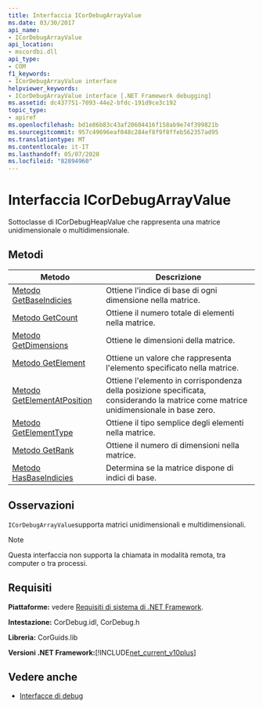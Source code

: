 ```yaml
---
title: Interfaccia ICorDebugArrayValue
ms.date: 03/30/2017
api_name:
- ICorDebugArrayValue
api_location:
- mscordbi.dll
api_type:
- COM
f1_keywords:
- ICorDebugArrayValue interface
helpviewer_keywords:
- ICorDebugArrayValue interface [.NET Framework debugging]
ms.assetid: dc437751-7093-44e2-bfdc-191d9ce3c192
topic_type:
- apiref
ms.openlocfilehash: bd1e86b83c43af20604416f158ab9e74f399821b
ms.sourcegitcommit: 957c49696eaf048c284ef8f9f8ffeb562357ad95
ms.translationtype: MT
ms.contentlocale: it-IT
ms.lasthandoff: 05/07/2020
ms.locfileid: "82894960"
---
```

# <a name="icordebugarrayvalue-interface"></a>Interfaccia ICorDebugArrayValue

Sottoclasse di ICorDebugHeapValue che rappresenta una matrice unidimensionale o multidimensionale.  
  
## <a name="methods"></a>Metodi  
  
|Metodo|Descrizione|  
|------------|-----------------|  
|[Metodo GetBaseIndicies](icordebugarrayvalue-getbaseindicies-method.md)|Ottiene l'indice di base di ogni dimensione nella matrice.|  
|[Metodo GetCount](icordebugarrayvalue-getcount-method.md)|Ottiene il numero totale di elementi nella matrice.|  
|[Metodo GetDimensions](icordebugarrayvalue-getdimensions-method.md)|Ottiene le dimensioni della matrice.|  
|[Metodo GetElement](icordebugarrayvalue-getelement-method.md)|Ottiene un valore che rappresenta l'elemento specificato nella matrice.|  
|[Metodo GetElementAtPosition](icordebugarrayvalue-getelementatposition-method.md)|Ottiene l'elemento in corrispondenza della posizione specificata, considerando la matrice come matrice unidimensionale in base zero.|  
|[Metodo GetElementType](icordebugarrayvalue-getelementtype-method.md)|Ottiene il tipo semplice degli elementi nella matrice.|  
|[Metodo GetRank](icordebugarrayvalue-getrank-method.md)|Ottiene il numero di dimensioni nella matrice.|  
|[Metodo HasBaseIndicies](icordebugarrayvalue-hasbaseindicies-method.md)|Determina se la matrice dispone di indici di base.|  
  
## <a name="remarks"></a>Osservazioni  
 `ICorDebugArrayValue`supporta matrici unidimensionali e multidimensionali.  
  
> [!NOTE]
> Questa interfaccia non supporta la chiamata in modalità remota, tra computer o tra processi.  
  
## <a name="requirements"></a>Requisiti  
 **Piattaforme:** vedere [Requisiti di sistema di .NET Framework](../../get-started/system-requirements.md).  
  
 **Intestazione:** CorDebug.idl, CorDebug.h  
  
 **Libreria:** CorGuids.lib  
  
 **Versioni .NET Framework:**[!INCLUDE[net_current_v10plus](../../../../includes/net-current-v10plus-md.md)]  
  
## <a name="see-also"></a>Vedere anche

- [Interfacce di debug](debugging-interfaces.md)

